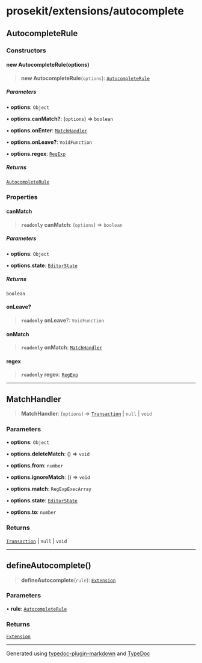 # prosekit/extensions/autocomplete

<a id="AutocompleteRule" name="AutocompleteRule"></a>

## AutocompleteRule

### Constructors

<a id="Constructors" name="Constructors"></a>

#### new AutocompleteRule(options)

> **new AutocompleteRule**(`options`): [`AutocompleteRule`](autocomplete.md#AutocompleteRule)

##### Parameters

• **options**: `Object`

• **options\.canMatch?**: (`options`) => `boolean`

• **options\.onEnter**: [`MatchHandler`](autocomplete.md#MatchHandler)

• **options\.onLeave?**: `VoidFunction`

• **options\.regex**: [`RegExp`]( https://developer.mozilla.org/docs/Web/JavaScript/Reference/Global_Objects/RegExp )

##### Returns

[`AutocompleteRule`](autocomplete.md#AutocompleteRule)

### Properties

<a id="canMatch" name="canMatch"></a>

#### canMatch

> **`readonly`** **canMatch**: (`options`) => `boolean`

##### Parameters

• **options**: `Object`

• **options\.state**: [`EditorState`]( https://prosemirror.net/docs/ref/#state.EditorState )

##### Returns

`boolean`

<a id="onLeave" name="onLeave"></a>

#### onLeave?

> **`readonly`** **onLeave**?: `VoidFunction`

<a id="onMatch" name="onMatch"></a>

#### onMatch

> **`readonly`** **onMatch**: [`MatchHandler`](autocomplete.md#MatchHandler)

<a id="regex" name="regex"></a>

#### regex

> **`readonly`** **regex**: [`RegExp`]( https://developer.mozilla.org/docs/Web/JavaScript/Reference/Global_Objects/RegExp )

***

<a id="MatchHandler" name="MatchHandler"></a>

## MatchHandler

> **MatchHandler**: (`options`) => [`Transaction`]( https://prosemirror.net/docs/ref/#state.Transaction ) \| `null` \| `void`

### Parameters

• **options**: `Object`

• **options\.deleteMatch**: () => `void`

• **options\.from**: `number`

• **options\.ignoreMatch**: () => `void`

• **options\.match**: `RegExpExecArray`

• **options\.state**: [`EditorState`]( https://prosemirror.net/docs/ref/#state.EditorState )

• **options\.to**: `number`

### Returns

[`Transaction`]( https://prosemirror.net/docs/ref/#state.Transaction ) \| `null` \| `void`

***

<a id="defineAutocomplete" name="defineAutocomplete"></a>

## defineAutocomplete()

> **defineAutocomplete**(`rule`): [`Extension`](../core.md#ExtensionT)

### Parameters

• **rule**: [`AutocompleteRule`](autocomplete.md#AutocompleteRule)

### Returns

[`Extension`](../core.md#ExtensionT)

***

Generated using [typedoc-plugin-markdown](https://www.npmjs.com/package/typedoc-plugin-markdown) and [TypeDoc](https://typedoc.org/)
